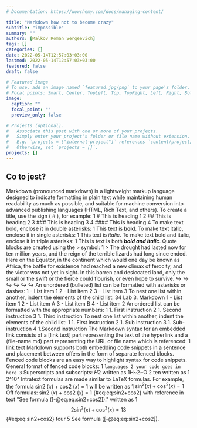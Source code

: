 ```yaml
---
# Documentation: https://wowchemy.com/docs/managing-content/

title: "Markdown how not to become crazy"
subtitle: "impossible"
summary: ""
authors: [Malkov Roman Sergeevich]
tags: []
categories: []
date: 2022-05-14T12:57:03+03:00
lastmod: 2022-05-14T12:57:03+03:00
featured: false
draft: false

# Featured image
# To use, add an image named `featured.jpg/png` to your page's folder.
# Focal points: Smart, Center, TopLeft, Top, TopRight, Left, Right, BottomLeft, Bottom, BottomRight.
image:
  caption: ""
  focal_point: ""
  preview_only: false

# Projects (optional).
#   Associate this post with one or more of your projects.
#   Simply enter your project's folder or file name without extension.
#   E.g. `projects = ["internal-project"]` references `content/project/deep-learning/index.md`.
#   Otherwise, set `projects = []`.
projects: []
---
```

## Co to jest?
Markdown (pronounced markdown) is a lightweight markup language designed to indicate formatting in plain text while maintaining human readability as much as possible, and suitable for machine conversion into advanced publishing languages ​​(HTML, Rich Text, and others).
To create a title, use the sign ( # ), for example:
1 # This is heading 1
2 ## This is heading 2
3 ### This is heading 3
4 #### This is heading 4
To make text bold, enclose it in double asterisks:
1 This text is **bold**.
To make text italic, enclose it in single asterisks:
1 This text is *italic*.
To make text bold and italic, enclose it in triple
asterisks:
1 This is text is both ***bold and italic***.
Quote blocks are created using the > symbol:
1 > The drought had lasted now for ten million years, and the reign of
the terrible lizards had long since ended. Here on the Equator, in
the continent which would one day be known as Africa, the battle
for existence had reached a new climax of ferocity, and the victor
was not yet in sight. In this barren and desiccated land, only the
small or the swift or the fierce could flourish, or even hope to
survive.
↪
↪
↪
↪
↪
↪
An unordered (bulleted) list can be formatted with asterisks or dashes:
1 - List item 1
2 - List item 2
3 - List item 3
To nest one list within another, indent the elements of the child list:
34 Lab 3. Markdown
1 - List item 1
2 - List item A
3 - List item B
4 - List item 2
An ordered list can be formatted with the appropriate numbers:
1 1. First instruction
2 1. Second instruction
3 1. Third instruction
To nest one list within another, indent the elements of the child list:
1 1. First instruction
2 1. Sub instruction
3 1. Sub-instruction
4 1.Second instruction
The Markdown syntax for an embedded link consists of a [link text] part representing the text of the hyperlink and a (file-name.md) part representing the URL or file name
which is referenced:
1 [link text](filename.md)
Markdown supports both embedding code snippets in a sentence and
placement between offers in the form of separate fenced blocks. Fenced
code blocks are an easy way to highlight syntax for code snippets. General
format of fenced code blocks:
1 ``` languages
2 your code goes in here
3 ```
Superscripts and subscripts:
𝐻2
written as
1H~2~O
2
ten
written as
1 2^10^
Intratext formulas are made similar to LaTeX formulas. For example, the formula
sin2
(𝑥) + cos2
(𝑥) = 1 will be written as
1 $\sin^2 (x) + \cos^2 (x) = 1$
Off formulas:
sin2
(𝑥) + cos2
(𝑥) = 1
{#eq:eq:sin2+cos2} with reference in text "See formula ([-@eq:eq:sin2+cos2])." written as
1 $$
2 \sin^2 (x) + \cos^2 (x) = 1
3 $$ {#eq:eq:sin2+cos2}
four
5 See formula ([-@eq:eq:sin2+cos2]).